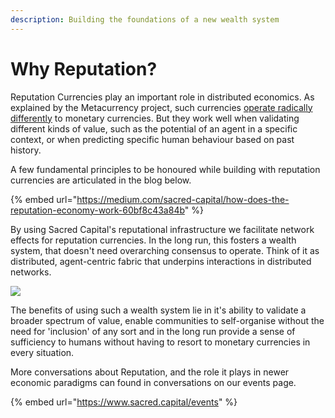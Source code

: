 ```yaml
---
description: Building the foundations of a new wealth system
---
```


# Why Reputation?

Reputation Currencies play an important role in distributed economics. As explained by the Metacurrency project, such currencies [operate radically differently](https://medium.com/metacurrency-project/reputation-is-orthogonal-to-exchange-f113a51dab6c) to monetary currencies. But they work well when validating different kinds of value, such as the potential of an agent in a specific context, or when predicting specific human behaviour based on past history. 

A few fundamental principles to be honoured while building with reputation currencies are articulated in the blog below.

{% embed url="https://medium.com/sacred-capital/how-does-the-reputation-economy-work-60bf8c43a84b" %}

By using Sacred Capital's reputational infrastructure we facilitate network effects for reputation currencies. In the long run, this fosters a wealth system, that doesn't need overarching consensus to operate. Think of it as distributed, agent-centric fabric that underpins interactions in distributed networks.

![](https://docs.google.com/drawings/u/0/d/shHte9h9W46ClenUo-yzYbQ/image?w=454&h=211&rev=212&ac=1&parent=1XDgOlqlhmbIPoqrI2v3Ap8wdk1yDAMWWIUSKz1VT6lQ)

The benefits of using such a wealth system lie in it's ability to validate a broader spectrum of value, enable communities to self-organise without the need for 'inclusion' of any sort and in the long run provide a sense of sufficiency to humans without having to resort to monetary currencies in every situation.

More conversations about Reputation, and the role it plays in newer economic paradigms can found in conversations on our events page.

{% embed url="https://www.sacred.capital/events" %}



